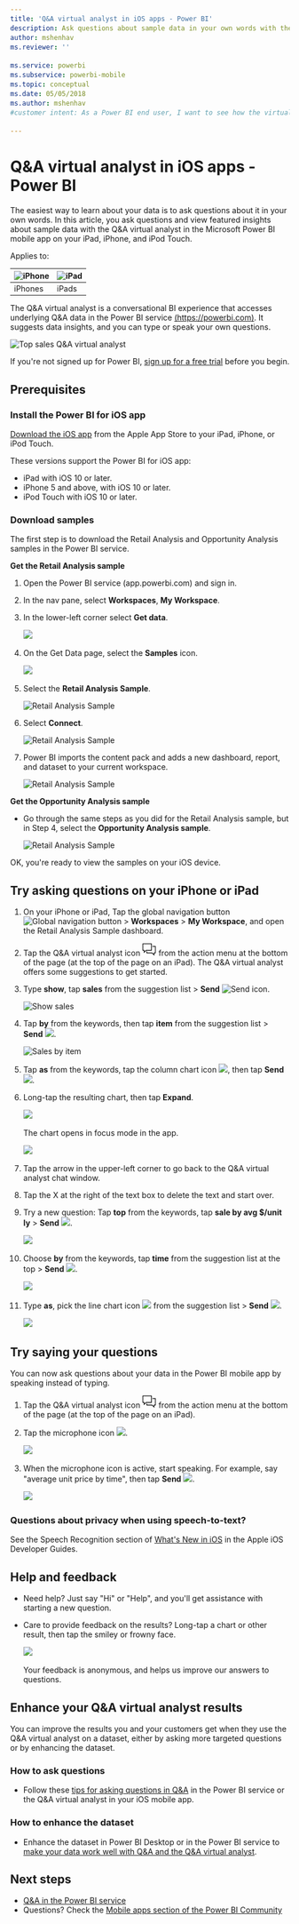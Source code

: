```yaml
---
title: 'Q&A virtual analyst in iOS apps - Power BI'
description: Ask questions about sample data in your own words with the Q&A virtual analyst in the Power BI mobile app on on your iOS device.
author: mshenhav
ms.reviewer: ''

ms.service: powerbi
ms.subservice: powerbi-mobile
ms.topic: conceptual
ms.date: 05/05/2018
ms.author: mshenhav
#customer intent: As a Power BI end user, I want to see how the virtual analyst works in the iOS mobile apps so I can use the analyst to explore my own data. 

---
```

# Q&A virtual analyst in iOS apps - Power BI

The easiest way to learn about your data is to ask questions about it in your own words. In this article, you ask questions and view featured insights about sample data with the Q&A virtual analyst in the Microsoft Power BI mobile app on your iPad, iPhone, and iPod Touch. 

Applies to:

| ![iPhone](./media/mobile-apps-ios-qna/iphone-logo-50-px.png) | ![iPad](./media/mobile-apps-ios-qna/ipad-logo-50-px.png) |
|:--- |:--- |
| iPhones |iPads |

The Q&A virtual analyst is a conversational BI experience that accesses underlying Q&A data in the Power BI service [(https://powerbi.com)](https://powerbi.com). It suggests data insights, and you can type or speak your own questions.

![Top sales Q&A virtual analyst](./media/mobile-apps-ios-qna/power-bi-ios-q-n-a-top-sale-intro.png)

If you're not signed up for Power BI, [sign up for a free trial](https://app.powerbi.com/signupredirect?pbi_source=web) before you begin.

## Prerequisites

### Install the Power BI for iOS app
[Download the iOS app](https://go.microsoft.com/fwlink/?LinkId=522062 "Download the iPhone app")  from the Apple App Store to your iPad, iPhone, or iPod Touch.

These versions support the Power BI for iOS app:
- iPad with iOS 10 or later.
- iPhone 5 and above, with iOS 10 or later. 
- iPod Touch with iOS 10 or later.

### Download samples
The first step is to download the Retail Analysis and Opportunity Analysis samples in the Power BI service.

**Get the Retail Analysis sample**

1. Open the Power BI service (app.powerbi.com) and sign in.

2. In the nav pane, select **Workspaces**, **My Workspace**.

3. In the lower-left corner select **Get data**.
   
    ![](media/mobile-apps-ios-qna/power-bi-get-data.png)

3. On the Get Data page, select the **Samples** icon.
   
   ![](media/mobile-apps-ios-qna/power-bi-samples-icon.png)

4. Select the **Retail Analysis Sample**.
 
    ![Retail Analysis Sample](./media/mobile-apps-ios-qna/power-bi-rs.png)
 
8. Select **Connect**.  
  
   ![Retail Analysis Sample](./media/mobile-apps-ios-qna/retail16.png)
   
5. Power BI imports the content pack and adds a new dashboard, report, and dataset to your current workspace.
   
   ![Retail Analysis Sample](./media/mobile-apps-ios-qna/power-bi-service-retail-sample.png)

**Get the Opportunity Analysis sample**

- Go through the same steps as you did for the Retail Analysis sample, but in Step 4, select the **Opportunity Analysis sample**.

    ![Retail Analysis Sample](./media/mobile-apps-ios-qna/power-bi-oa.png)
  
OK, you're ready to view the samples on your iOS device.

## Try asking questions on your iPhone or iPad
1. On your iPhone or iPad, Tap the global navigation button ![Global navigation button](./media/mobile-apps-ios-qna/power-bi-iphone-global-nav-button.png) > **Workspaces** > **My Workspace**, and open the Retail Analysis Sample dashboard.

2. Tap the Q&A virtual analyst icon ![Q&A virtual analyst icon](././media/mobile-apps-ios-qna/power-bi-ios-q-n-a-icon.png) from the action menu at the bottom of the page (at the top of the page on an iPad).
     The Q&A virtual analyst offers some suggestions to get started.
3. Type **show**, tap **sales** from the suggestion list > **Send** ![Send icon](./media/mobile-apps-ios-qna/power-bi-ios-qna-send-icon.png).

    ![Show sales](./media/mobile-apps-ios-qna/power-bi-ios-q-n-a-show-sales.png)
4. Tap **by** from the keywords, then tap **item** from the suggestion list > **Send** ![](./media/mobile-apps-ios-qna/power-bi-ios-qna-send-icon.png).

    ![Sales by item](./media/mobile-apps-ios-qna/power-bi-ios-q-n-a-sale-by-item.png)
5. Tap **as** from the keywords, tap the column chart icon ![](./media/mobile-apps-ios-qna/power-bi-ios-q-n-a-column-chart-icon.png), then tap **Send** ![](./media/mobile-apps-ios-qna/power-bi-ios-qna-send-icon.png).
6. Long-tap the resulting chart, then tap **Expand**.

    ![](media/mobile-apps-ios-qna/power-bi-ios-q-n-a-tap-expand-feedback.png)

    The chart opens in focus mode in the app.

    ![](media/mobile-apps-ios-qna/power-bi-ios-q-n-a-expanded-chart.png)
7. Tap the arrow in the upper-left corner to go back to the Q&A virtual analyst chat window.
8. Tap the X at the right of the text box to delete the text and start over.
9. Try a new question: Tap **top** from the keywords, tap **sale by avg $/unit ly** > **Send** ![](./media/mobile-apps-ios-qna/power-bi-ios-qna-send-icon.png).

    ![](media/mobile-apps-ios-qna/power-bi-ios-q-n-a-top-sale-2.png)
10. Choose **by** from the keywords, tap **time** from the suggestion list at the top > **Send** ![](./media/mobile-apps-ios-qna/power-bi-ios-qna-send-icon.png).

     ![](media/mobile-apps-ios-qna/power-bi-ios-q-n-a-top-sale-by-time.png)
11. Type **as**, pick the line chart icon ![](./media/mobile-apps-ios-qna/power-bi-ios-q-n-a-line-chart-icon.png) from the suggestion list > **Send** ![](./media/mobile-apps-ios-qna/power-bi-ios-qna-send-icon.png).

    ![](media/mobile-apps-ios-qna/power-bi-ios-q-n-a-top-sale-as-line.png)

## Try saying your questions
You can now ask questions about your data in the Power BI mobile app by speaking instead of typing.

1. Tap the Q&A virtual analyst icon ![Q&A virtual analyst icon](././media/mobile-apps-ios-qna/power-bi-ios-q-n-a-icon.png) from the action menu at the bottom of the page (at the top of the page on an iPad).
2. Tap the microphone icon ![](media/mobile-apps-ios-qna/power-bi-ios-qna-mic-icon.png).

    ![](media/mobile-apps-ios-qna/power-bi-ios-qna-mic-on.png)

1. When the microphone icon is active, start speaking. For example, say "average unit price by time", then tap **Send** ![](./media/mobile-apps-ios-qna/power-bi-ios-qna-send-icon.png).

    ![](media/mobile-apps-ios-qna/power-bi-ios-qna-speech-complete.png)

### Questions about privacy when using speech-to-text?
See the Speech Recognition section of [What's New in iOS](https://go.microsoft.com/fwlink/?linkid=845624) in the Apple iOS Developer Guides.

## Help and feedback
* Need help? Just say "Hi" or "Help", and you'll get assistance with starting a new question.
* Care to provide feedback on the results? Long-tap a chart or other result, then tap the smiley or frowny face.

    ![](media/mobile-apps-ios-qna/power-bi-ios-q-n-a-tap-feedback.png)

    Your feedback is anonymous, and helps us improve our answers to questions.

## Enhance your Q&A virtual analyst results
You can improve the results you and your customers get when they use the Q&A virtual analyst on a dataset, either by asking more targeted questions or by enhancing the dataset.

### How to ask questions
* Follow these [tips for asking questions in Q&A](../end-user-q-and-a-tips.md) in the Power BI service or the Q&A virtual analyst in your iOS mobile app.

### How to enhance the dataset
* Enhance the dataset in Power BI Desktop or in the Power BI service to [make your data work well with Q&A and the Q&A virtual analyst](../../service-prepare-data-for-q-and-a.md).

## Next steps
* [Q&A in the Power BI service](../end-user-q-and-a.md)
* Questions? Check the [Mobile apps section of the Power BI Community](https://go.microsoft.com/fwlink/?linkid=839277)
